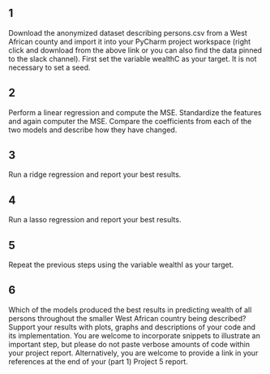 ## 1 

Download the anonymized dataset describing persons.csv from a West African county and import it into your PyCharm project workspace (right click and download from the above link or you can also find the data pinned to the slack channel). First set the variable wealthC as your target. It is not necessary to set a seed.

## 2

Perform a linear regression and compute the MSE. Standardize the features and again computer the MSE. Compare the coefficients from each of the two models and describe how they have changed.

## 3

Run a ridge regression and report your best results.

## 4

Run a lasso regression and report your best results.

## 5

Repeat the previous steps using the variable wealthI as your target.

## 6 

Which of the models produced the best results in predicting wealth of all persons throughout the smaller West African country being described? Support your results with plots, graphs and descriptions of your code and its implementation. You are welcome to incorporate snippets to illustrate an important step, but please do not paste verbose amounts of code within your project report. Alternatively, you are welcome to provide a link in your references at the end of your (part 1) Project 5 report.



